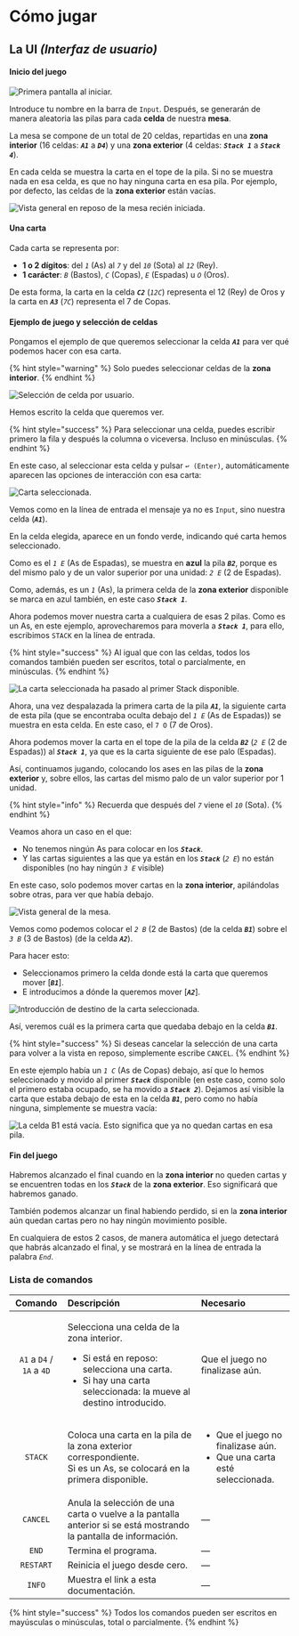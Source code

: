 # Cómo jugar

## La UI _\(Interfaz de usuario\)_

#### Inicio del juego

![Primera pantalla al iniciar.](.gitbook/assets/ux.002.png)

Introduce tu nombre en la barra de `Input`. Después, se generarán de manera aleatoria las pilas para cada **celda** de nuestra **mesa**.

La mesa se compone de un total de 20 celdas, repartidas en una **zona interior** \(16 celdas: _**`A1`**_ a _**`D4`**_\) y una **zona exterior** \(4 celdas: _**`Stack 1`**_ a _**`Stack 4`**_\).

En cada celda se muestra la carta en el tope de la pila. Si no se muestra nada en esa celda, es que no hay ninguna carta en esa pila. Por ejemplo, por defecto, las celdas de la **zona exterior** están vacías.

![Vista general en reposo de la mesa reci&#xE9;n iniciada.](.gitbook/assets/ux.003.png)

#### Una carta

Cada carta se representa por:

* **1 o 2 dígitos**: del _`1`_ \(As\) al _`7`_ y del _`10`_ \(Sota\) al _`12`_ \(Rey\).
* **1 carácter**: _`B`_ \(Bastos\), _`C`_ \(Copas\), _`E`_ \(Espadas\) u _`O`_ \(Oros\).

De esta forma, la carta en la celda _**`C2`**_  \(_`12C`_\) representa el 12 \(Rey\) de Oros y la carta en _**`A3`**_  \(_`7C`_\) representa el 7 de Copas.

#### Ejemplo de juego y selección de celdas

Pongamos el ejemplo de que queremos seleccionar la celda _**`A1`**_ para ver qué podemos hacer con esa carta.

{% hint style="warning" %}
Solo puedes seleccionar celdas de la **zona interior**.
{% endhint %}

![Selecci&#xF3;n de celda por usuario.](.gitbook/assets/ux.004.png)

Hemos escrito la celda que queremos ver.

{% hint style="success" %}
Para seleccionar una celda, puedes escribir primero la fila y después la columna o viceversa. Incluso en minúsculas.
{% endhint %}

En este caso, al seleccionar esta celda y pulsar `↩ (Enter)`, automáticamente aparecen las opciones de interacción con esa carta:

![Carta seleccionada.](.gitbook/assets/ux.005.png)

Vemos como en la línea de entrada el mensaje ya no es `Input`, sino nuestra celda \(_**`A1`**_\).

En la celda elegida,  aparece en un fondo verde, indicando qué carta hemos seleccionado.

Como es el _`1 E`_ \(As de Espadas\), se muestra en **azul** la pila _**`B2`**_, porque es del mismo palo y de un valor superior por una unidad: _`2 E`_ \(2 de Espadas\).

Como, además, es un _`1`_ \(As\), la primera celda de la **zona exterior** disponible se marca en azul también, en este caso _**`Stack 1`**_.

Ahora podemos mover nuestra carta a cualquiera de esas 2 pilas. Como es un As, en este ejemplo, aprovecharemos para moverla a _**`Stack 1`**_, para ello, escribimos `STACK` en la línea de entrada.

{% hint style="success" %}
Al igual que con las celdas, todos los comandos también pueden ser escritos, total o parcialmente, en minúsculas.
{% endhint %}

![La carta seleccionada ha pasado al primer Stack disponible.](.gitbook/assets/ux.007.png)

Ahora, una vez despalazada la primera carta de la pila _**`A1`**_, la siguiente carta de esta pila \(que se encontraba oculta debajo del _`1 E`_ \(As de Espadas\)\) se muestra en esta celda. En este caso, el `7 O` \(7 de Oros\).

Ahora podemos mover la carta en el tope de la pila de la celda _**`B2`**_ \(_`2 E`_ \(2 de Espadas\)\) al _**`Stack 1`**_, ya que es la carta siguiente de ese palo \(Espadas\).

Así, continuamos jugando, colocando los ases en las pilas de la **zona exterior** y, sobre ellos, las cartas del mismo palo de un valor superior por 1 unidad.

{% hint style="info" %}
Recuerda que después del _`7`_ viene el _`10`_ \(Sota\).
{% endhint %}

Veamos ahora un caso en el que:

* No tenemos ningún As para colocar en los _**`Stack`**_.
* Y las cartas siguientes a las que ya están en los _**`Stack`**_ \(_`2 E`_\) no están disponibles \(no hay ningún _`3 E`_ visible\)

En este caso, solo podemos mover cartas en la **zona interior**, apilándolas sobre otras, para ver que había debajo.

![Vista general de la mesa.](.gitbook/assets/ux.013.png)

Vemos como podemos colocar el _`2 B`_ \(2 de Bastos\) \(de la celda _**`B1`**_\) sobre el _`3 B`_ \(3 de Bastos\) \(de la celda _**`A2`**_\).

Para hacer esto:

* Seleccionamos primero la celda donde está la carta que queremos mover \[_**`B1`**_\].
* E introducimos a dónde la queremos mover \[_**`A2`**_\].

![Introducci&#xF3;n de destino de la carta seleccionada.](.gitbook/assets/ux.020.png)

Así, veremos cuál es la primera carta que quedaba debajo en la celda _**`B1`**_.

{% hint style="success" %}
Si deseas cancelar la selección de una carta para volver a la vista en reposo, simplemente escribe `CANCEL`.
{% endhint %}

En este ejemplo había un _`1 C`_ \(As de Copas\) debajo, así que lo hemos seleccionado y movido al primer _**`Stack`**_ disponible \(en este caso, como solo el primero estaba ocupado, se ha movido a _**`Stack 2`**_\). Dejamos así visible la carta que estaba debajo de esta en la celda _**`B1`**_, pero como no había ninguna, simplemente se muestra vacía:

![La celda B1 est&#xE1; vac&#xED;a. Esto significa que ya no quedan cartas en esa pila.](.gitbook/assets/ux.025.png)

#### Fin del juego

Habremos alcanzado el final cuando en la **zona interior** no queden cartas y se encuentren todas en los _**`Stack`**_ de la **zona exterior**. Eso significará que habremos ganado.

También podemos alcanzar un final habiendo perdido, si en la **zona interior** aún quedan cartas pero no hay ningún movimiento posible.

En cualquiera de estos 2 casos, de manera automática el juego detectará que habrás alcanzado el final, y se mostrará en la línea de entrada la palabra _`End`_.

### Lista de comandos

<table>
  <thead>
    <tr>
      <th style="text-align:center">Comando</th>
      <th style="text-align:left">Descripci&#xF3;n</th>
      <th style="text-align:left">Necesario</th>
    </tr>
  </thead>
  <tbody>
    <tr>
      <td style="text-align:center"><code>A1</code> a <code>D4</code> / <code>1A</code> a <code>4D</code>
      </td>
      <td style="text-align:left">
        <p>Selecciona una celda de la zona interior.</p>
        <ul>
          <li>Si est&#xE1; en reposo: selecciona una carta.</li>
          <li>Si hay una carta seleccionada: la mueve al destino introducido.</li>
        </ul>
      </td>
      <td style="text-align:left">Que el juego no finalizase a&#xFA;n.</td>
    </tr>
    <tr>
      <td style="text-align:center"><code>STACK</code>
      </td>
      <td style="text-align:left">Coloca una carta en la pila de la zona exterior correspondiente.
        <br />Si es un As, se colocar&#xE1; en la primera disponible.</td>
      <td style="text-align:left">
        <ul>
          <li>Que el juego no finalizase a&#xFA;n.</li>
          <li>Que una carta est&#xE9; seleccionada.</li>
        </ul>
      </td>
    </tr>
    <tr>
      <td style="text-align:center"><code>CANCEL</code>
      </td>
      <td style="text-align:left">Anula la selecci&#xF3;n de una carta o vuelve a la pantalla anterior si
        se est&#xE1; mostrando la pantalla de informaci&#xF3;n.</td>
      <td style="text-align:left">&#x2014;</td>
    </tr>
    <tr>
      <td style="text-align:center"><code>END</code>
      </td>
      <td style="text-align:left">Termina el programa.</td>
      <td style="text-align:left">&#x2014;</td>
    </tr>
    <tr>
      <td style="text-align:center"><code>RESTART</code>
      </td>
      <td style="text-align:left">Reinicia el juego desde cero.</td>
      <td style="text-align:left">&#x2014;</td>
    </tr>
    <tr>
      <td style="text-align:center"><code>INFO</code>
      </td>
      <td style="text-align:left">Muestra el link a esta documentaci&#xF3;n.</td>
      <td style="text-align:left">&#x2014;</td>
    </tr>
  </tbody>
</table>{% hint style="success" %}
Todos los comandos pueden ser escritos en mayúsculas o minúsculas, total o parcialmente.
{% endhint %}



